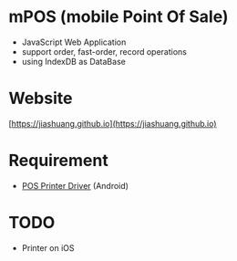 # mPOS (mobile Point Of Sale)

- JavaScript Web Application
- support order, fast-order, record operations
- using IndexDB as DataBase

# Website
[https://jiashuang.github.io](https://jiashuang.github.io)

# Requirement

- [POS Printer Driver](https://play.google.com/store/apps/details?id=com.fidelier.posprinterdriver) (Android)

# TODO

- Printer on iOS

